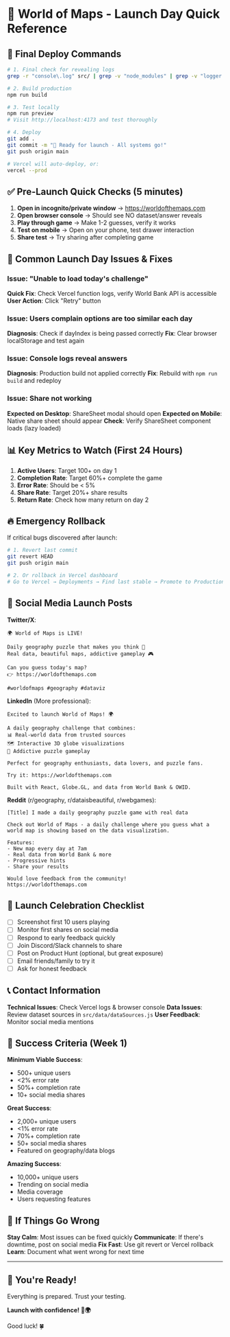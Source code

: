 # 🎯 World of Maps - Launch Day Quick Reference

## 🚀 Final Deploy Commands

```bash
# 1. Final check for revealing logs
grep -r "console\.log" src/ | grep -v "node_modules" | grep -v "logger.js" | grep -v ".js.map"

# 2. Build production
npm run build

# 3. Test locally
npm run preview
# Visit http://localhost:4173 and test thoroughly

# 4. Deploy
git add .
git commit -m "🚀 Ready for launch - All systems go!"
git push origin main

# Vercel will auto-deploy, or:
vercel --prod
```

## ✅ Pre-Launch Quick Checks (5 minutes)

1. **Open in incognito/private window** → https://worldofthemaps.com
2. **Open browser console** → Should see NO dataset/answer reveals
3. **Play through game** → Make 1-2 guesses, verify it works
4. **Test on mobile** → Open on your phone, test drawer interaction
5. **Share test** → Try sharing after completing game

## 🐛 Common Launch Day Issues & Fixes

### Issue: "Unable to load today's challenge"
**Quick Fix**: Check Vercel function logs, verify World Bank API is accessible
**User Action**: Click "Retry" button

### Issue: Users complain options are too similar each day
**Diagnosis**: Check if dayIndex is being passed correctly
**Fix**: Clear browser localStorage and test again

### Issue: Console logs reveal answers
**Diagnosis**: Production build not applied correctly
**Fix**: Rebuild with `npm run build` and redeploy

### Issue: Share not working
**Expected on Desktop**: ShareSheet modal should open
**Expected on Mobile**: Native share sheet should appear
**Check**: Verify ShareSheet component loads (lazy loaded)

## 📊 Key Metrics to Watch (First 24 Hours)

1. **Active Users**: Target 100+ on day 1
2. **Completion Rate**: Target 60%+ complete the game
3. **Error Rate**: Should be < 5%
4. **Share Rate**: Target 20%+ share results
5. **Return Rate**: Check how many return on day 2

## 🔥 Emergency Rollback

If critical bugs discovered after launch:

```bash
# 1. Revert last commit
git revert HEAD
git push origin main

# 2. Or rollback in Vercel dashboard
# Go to Vercel → Deployments → Find last stable → Promote to Production
```

## 📱 Social Media Launch Posts

**Twitter/X**:
```
🌍 World of Maps is LIVE!

Daily geography puzzle that makes you think 🧠
Real data, beautiful maps, addictive gameplay 🎮

Can you guess today's map?
👉 https://worldofthemaps.com

#worldofmaps #geography #dataviz
```

**LinkedIn** (More professional):
```
Excited to launch World of Maps! 🌍

A daily geography challenge that combines:
📊 Real-world data from trusted sources
🗺️ Interactive 3D globe visualizations  
🎯 Addictive puzzle gameplay

Perfect for geography enthusiasts, data lovers, and puzzle fans.

Try it: https://worldofthemaps.com

Built with React, Globe.GL, and data from World Bank & OWID.
```

**Reddit** (r/geography, r/dataisbeautiful, r/webgames):
```
[Title] I made a daily geography puzzle game with real data

Check out World of Maps - a daily challenge where you guess what a world map is showing based on the data visualization.

Features:
- New map every day at 7am
- Real data from World Bank & more
- Progressive hints
- Share your results

Would love feedback from the community!
https://worldofthemaps.com
```

## 🎉 Launch Celebration Checklist

- [ ] Screenshot first 10 users playing
- [ ] Monitor first shares on social media
- [ ] Respond to early feedback quickly
- [ ] Join Discord/Slack channels to share
- [ ] Post on Product Hunt (optional, but great exposure)
- [ ] Email friends/family to try it
- [ ] Ask for honest feedback

## 📞 Contact Information

**Technical Issues**: Check Vercel logs & browser console
**Data Issues**: Review dataset sources in `src/data/dataSources.js`
**User Feedback**: Monitor social media mentions

## 🎯 Success Criteria (Week 1)

**Minimum Viable Success**:
- 500+ unique users
- <2% error rate
- 50%+ completion rate
- 10+ social media shares

**Great Success**:
- 2,000+ unique users  
- <1% error rate
- 70%+ completion rate
- 50+ social media shares
- Featured on geography/data blogs

**Amazing Success**:
- 10,000+ unique users
- Trending on social media
- Media coverage
- Users requesting features

## 🚨 If Things Go Wrong

**Stay Calm**: Most issues can be fixed quickly
**Communicate**: If there's downtime, post on social media
**Fix Fast**: Use git revert or Vercel rollback
**Learn**: Document what went wrong for next time

---

## 🎊 You're Ready!

Everything is prepared. Trust your testing. 

**Launch with confidence! 🚀🌍**

Good luck! 🍀
